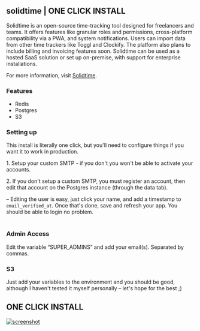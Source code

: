 ## solidtime | ONE CLICK INSTALL

Solidtime is an open-source time-tracking tool designed for freelancers and teams. It offers features like granular roles and permissions, cross-platform compatibility via a PWA, and system notifications. Users can import data from other time trackers like Toggl and Clockify. The platform also plans to include billing and invoicing features soon. Solidtime can be used as a hosted SaaS solution or set up on-premise, with support for enterprise installations.

For more information, visit [Solidtime](https://www.solidtime.io/).

### Features

*   Redis
*   Postgres
*   S3

### Setting up

This install is literally one click, but you'll need to configure things if you want it to work in production.  
  
1\. Setup your custom SMTP - if you don't you won't be able to activate your accounts.

2\. If you don't setup a custom SMTP, you must register an account, then edit that account on the Postgres instance (through the data tab).

– Editing the user is easy, just click your name, and add a timestamp to `email_verified_at`. Once that's done, save and refresh your app. You should be able to login no problem.  
 

### Admin Access

Edit the variable “SUPER\_ADMINS” and add your email(s). Separated by commas.

### S3

Just add your variables to the environment and you should be good, although I haven't tested it myself personally – let's hope for the best ;)

## ONE CLICK INSTALL

[![screenshot](https://railway.app/button.svg)](https://railway.app/template/WaxghR?referralCode=QkFCyI)
